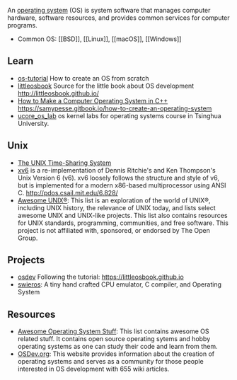 An [operating system](https://en.wikipedia.org/wiki/Operating_system) (OS) is system software that manages computer hardware, software resources, and provides common services for computer programs.


- Common OS: [[BSD]], [[Linux]], [[macOS]], [[Windows]]



## Learn
- [os-tutorial](https://github.com/cfenollosa/os-tutorial) How to create an OS from scratch
- [littleosbook](https://github.com/littleosbook/littleosbook/) Source for the little book about OS development http://littleosbook.github.io/
- [How to Make a Computer Operating System in C++](https://github.com/SamyPesse/How-to-Make-a-Computer-Operating-System) https://samypesse.gitbook.io/how-to-create-an-operating-system
- [ucore_os_lab](https://github.com/chyyuu/ucore_os_lab) os kernel labs for operating systems course in Tsinghua University.



## Unix
- [The UNIX Time-Sharing System](https://chsasank.github.io/classic_papers/unix-time-sharing-system.html)
- [xv6](https://github.com/mit-pdos/xv6-public) is a re-implementation of Dennis Ritchie's and Ken Thompson's Unix Version 6 (v6).  xv6 loosely follows the structure and style of v6, but is implemented for a modern x86-based multiprocessor using ANSI C. http://pdos.csail.mit.edu/6.828/
- [Awesome UNIX®](https://github.com/sirredbeard/Awesome-UNIX): This list is an exploration of the world of UNIX®, including UNIX history, the relevance of UNIX today, and lists select awesome UNIX and UNIX-like projects. This list also contains resources for UNIX standards, programming, communities, and free software. This project is not affiliated with, sponsored, or endorsed by The Open Group.



## Projects
- [osdev](https://github.com/cstack/osdev) Following the tutorial: https://littleosbook.github.io
- [swieros](https://github.com/rswier/swieros): A tiny hand crafted CPU emulator, C compiler, and Operating System



## Resources
- [Awesome Operating System Stuff](https://github.com/jubalh/awesome-os): This list contains awesome OS related stuff. It contains open source operating sytems and hobby operating systems as one can study their code and learn from them.
- [OSDev.org](https://wiki.osdev.org/Main_Page): This website provides information about the creation of operating systems and serves as a community for those people interested in OS development with 655 wiki articles.
